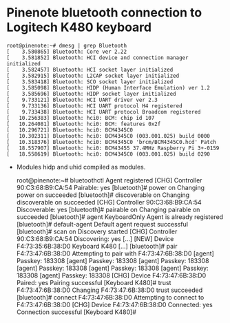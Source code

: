 # Pinenote bluetooth connection to Logitech K480 keyboard

	root@pinenote:~# dmesg | grep Bluetooth
	[    3.580865] Bluetooth: Core ver 2.22
	[    3.581852] Bluetooth: HCI device and connection manager initialized
	[    3.582457] Bluetooth: HCI socket layer initialized
	[    3.582915] Bluetooth: L2CAP socket layer initialized
	[    3.583418] Bluetooth: SCO socket layer initialized
	[    3.585098] Bluetooth: HIDP (Human Interface Emulation) ver 1.2
	[    3.585696] Bluetooth: HIDP socket layer initialized
	[    9.733121] Bluetooth: HCI UART driver ver 2.3
	[    9.733136] Bluetooth: HCI UART protocol H4 registered
	[    9.733438] Bluetooth: HCI UART protocol Broadcom registered
	[   10.256383] Bluetooth: hci0: BCM: chip id 107
	[   10.264081] Bluetooth: hci0: BCM: features 0x2f
	[   10.296721] Bluetooth: hci0: BCM4345C0
	[   10.302311] Bluetooth: hci0: BCM4345C0 (003.001.025) build 0000
	[   10.318376] Bluetooth: hci0: BCM4345C0 'brcm/BCM4345C0.hcd' Patch
	[   18.557907] Bluetooth: hci0: BCM43455 37.4MHz Raspberry Pi 3+-0159
	[   18.558619] Bluetooth: hci0: BCM4345C0 (003.001.025) build 0290

* Modules hidp and uhid compiled as modules.

	root@pinenote:~# bluetoothctl
	Agent registered
	[CHG] Controller 90:C3:68:B9:CA:54 Pairable: yes
	[bluetooth]# power on
	Changing power on succeeded
	[bluetooth]# discoverable on
	Changing discoverable on succeeded
	[CHG] Controller 90:C3:68:B9:CA:54 Discoverable: yes
	[bluetooth]# pairable on
	Changing pairable on succeeded
	[bluetooth]# agent KeyboardOnly
	Agent is already registered
	[bluetooth]# default-agent
	Default agent request successful
	[bluetooth]# scan on
	Discovery started
	[CHG] Controller 90:C3:68:B9:CA:54 Discovering: yes
	[...]
	[NEW] Device F4:73:35:6B:38:D0 Keyboard K480
	[...]
	[bluetooth]# pair F4:73:47:6B:38:D0
	Attempting to pair with F4:73:47:6B:38:D0
	[agent] Passkey: 183308
	[agent] Passkey: 183308
	[agent] Passkey: 183308
	[agent] Passkey: 183308
	[agent] Passkey: 183308
	[agent] Passkey: 183308
	[agent] Passkey: 183308
	[CHG] Device F4:73:47:6B:38:D0 Paired: yes
	Pairing successful
	[Keyboard K480]# trust F4:73:47:6B:38:D0
	Changing F4:73:47:6B:38:D0 trust succeeded
	[bluetooth]# connect F4:73:47:6B:38:D0
	Attempting to connect to F4:73:47:6B:38:D0
	[CHG] Device F4:73:47:6B:38:D0 Connected: yes
	Connection successful
	[Keyboard K480]#
